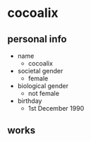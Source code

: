 # cocoalix

## personal info

- name
    - cocoalix
- societal gender
    - female
- biological gender
    - not female
- birthday
    - 1st December 1990

## works
